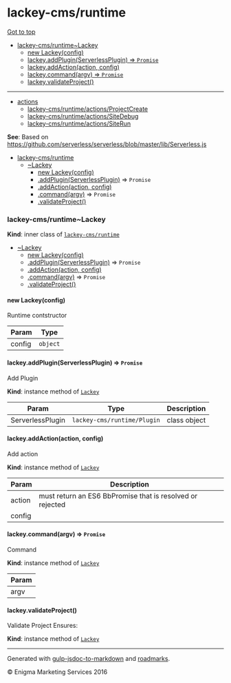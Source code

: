 
# lackey-cms/runtime

<!-- RM(tree:*,content:false) -->

[Got to top](/README.md)

* [lackey-cms/runtime~Lackey](#lackey-cmsruntimelackey)
  * [new Lackey(config)](#new-lackeyconfig)
  * [lackey.addPlugin(ServerlessPlugin) ⇒ <code>Promise</code>](#lackeyaddpluginserverlessplugin-codepromisecode)
  * [lackey.addAction(action, config)](#lackeyaddactionaction-config)
  * [lackey.command(argv) ⇒ <code>Promise</code>](#lackeycommandargv-codepromisecode)
  * [lackey.validateProject()](#lackeyvalidateproject)
****

* [actions](./actions)
  * [lackey-cms/runtime/actions/ProjectCreate](./actions/ProjectCreate.md)
  * [lackey-cms/runtime/actions/SiteDebug](./actions/SiteDebug.md)
  * [lackey-cms/runtime/actions/SiteRun](./actions/SiteRun.md)



<!-- /RM -->

**See**: Based on https://github.com/serverless/serverless/blob/master/lib/Serverless.js  

* [lackey-cms/runtime](#module_lackey-cms/runtime)
    * [~Lackey](#module_lackey-cms/runtime..Lackey)
        * [new Lackey(config)](#new_module_lackey-cms/runtime..Lackey_new)
        * [.addPlugin(ServerlessPlugin)](#module_lackey-cms/runtime..Lackey+addPlugin) ⇒ <code>Promise</code>
        * [.addAction(action, config)](#module_lackey-cms/runtime..Lackey+addAction)
        * [.command(argv)](#module_lackey-cms/runtime..Lackey+command) ⇒ <code>Promise</code>
        * [.validateProject()](#module_lackey-cms/runtime..Lackey+validateProject)

<a name="module_lackey-cms/runtime..Lackey"></a>
### lackey-cms/runtime~Lackey
**Kind**: inner class of <code>[lackey-cms/runtime](#module_lackey-cms/runtime)</code>  

* [~Lackey](#module_lackey-cms/runtime..Lackey)
    * [new Lackey(config)](#new_module_lackey-cms/runtime..Lackey_new)
    * [.addPlugin(ServerlessPlugin)](#module_lackey-cms/runtime..Lackey+addPlugin) ⇒ <code>Promise</code>
    * [.addAction(action, config)](#module_lackey-cms/runtime..Lackey+addAction)
    * [.command(argv)](#module_lackey-cms/runtime..Lackey+command) ⇒ <code>Promise</code>
    * [.validateProject()](#module_lackey-cms/runtime..Lackey+validateProject)

<a name="new_module_lackey-cms/runtime..Lackey_new"></a>
#### new Lackey(config)
Runtime contstructor


| Param | Type |
| --- | --- |
| config | <code>object</code> | 

<a name="module_lackey-cms/runtime..Lackey+addPlugin"></a>
#### lackey.addPlugin(ServerlessPlugin) ⇒ <code>Promise</code>
Add Plugin

**Kind**: instance method of <code>[Lackey](#module_lackey-cms/runtime..Lackey)</code>  

| Param | Type | Description |
| --- | --- | --- |
| ServerlessPlugin | <code>lackey-cms/runtime/Plugin</code> | class object |

<a name="module_lackey-cms/runtime..Lackey+addAction"></a>
#### lackey.addAction(action, config)
Add action

**Kind**: instance method of <code>[Lackey](#module_lackey-cms/runtime..Lackey)</code>  

| Param | Description |
| --- | --- |
| action | must   return an ES6 BbPromise that is resolved or rejected |
| config |  |

<a name="module_lackey-cms/runtime..Lackey+command"></a>
#### lackey.command(argv) ⇒ <code>Promise</code>
Command

**Kind**: instance method of <code>[Lackey](#module_lackey-cms/runtime..Lackey)</code>  

| Param |
| --- |
| argv | 

<a name="module_lackey-cms/runtime..Lackey+validateProject"></a>
#### lackey.validateProject()
Validate Project
Ensures:

**Kind**: instance method of <code>[Lackey](#module_lackey-cms/runtime..Lackey)</code>  

----

Generated with [gulp-jsdoc-to-markdown](https://www.npmjs.com/package/gulp-jsdoc-to-markdown) and [roadmarks](https://github.com/sielay/roadmarks).

&copy; Enigma Marketing Services 2016
